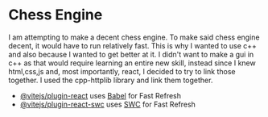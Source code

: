 # Chess Engine

I am attempting to make a decent chess engine. To make said chess engine decent, it would have to run relatively fast. This is why I wanted to use c++ and also because I wanted to get better at it. I didn't want to make a gui in c++ as that would require learning an entire new skill, instead since I knew html,css,js and, most importantly, react, I decided to try to link those together. I used the cpp-httplib library and link them together.

-    [@vitejs/plugin-react](https://github.com/vitejs/vite-plugin-react/blob/main/packages/plugin-react/README.md) uses [Babel](https://babeljs.io/) for Fast Refresh
-    [@vitejs/plugin-react-swc](https://github.com/vitejs/vite-plugin-react-swc) uses [SWC](https://swc.rs/) for Fast Refresh
